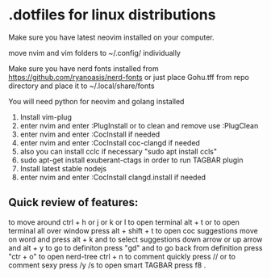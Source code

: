 # .dotfiles for linux distributions

Make sure you have latest neovim installed on your computer.

move nvim and vim folders to ~/.config/ individually

Make sure you have nerd fonts installed from  https://github.com/ryanoasis/nerd-fonts or just place Gohu.tff from repo directory and place it to ~/.local/share/fonts

You will need python for neovim and golang installed 

1. Install vim-plug
3. enter nvim and enter :PlugInstall or to clean and remove use :PlugClean
4. enter nvim and enter :CocInstall if needed
5. enter nvim and enter :CocInstall coc-clangd if needed
6. also you can install cclc if necessary "sudo apt install ccls"
7. sudo apt-get install exuberant-ctags in order to run TAGBAR plugin
8. Install latest stable nodejs
9. enter nvim and enter :CocInstall clangd.install if needed

## Quick review of features:

to move around ctrl + h or j or k or l
to open terminal alt + t or to open terminal all over window press alt + shift + t
to open coc suggestions move on word and press alt + k and to select suggestions down arrow or up arrow and alt + y
to go to definiton press "gd" and to go back from definition press "ctr + o"
to open nerd-tree ctrl + n
to comment quickly press // or to comment sexy press /y /s
to open smart TAGBAR press f8 . 
